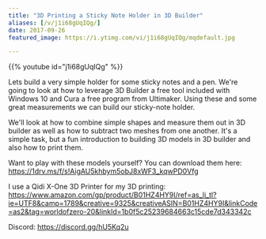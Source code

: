 ```yaml
---
title: "3D Printing a Sticky Note Holder in 3D Builder"
aliases: [/v/j1i68gUqIQg/]
date: 2017-09-26
featured_image: https://i.ytimg.com/vi/j1i68gUqIQg/mqdefault.jpg

---
```


{{% youtube id="j1i68gUqIQg" %}}

Lets build a very simple holder for some sticky notes and a pen. We're going to look at how to leverage 3D Builder a free tool included with Windows 10 and Cura a free program from Ultimaker. Using these and some great measurements we can build our sticky-note holder.

We'll look at how to combine simple shapes and measure them out in 3D builder as well as how to subtract two meshes from one another. It's a simple task, but a fun introduction to building 3D models in 3D builder and also how to print them.

Want to play with these models yourself? You can download them here: https://1drv.ms/f/s!AigAU5khbym5obJ8xWF3_kqwPD0Vfg

I use a Qidi X-One 3D Printer for my 3D printing: https://www.amazon.com/gp/product/B01HZ4HY9I/ref=as_li_tl?ie=UTF8&camp=1789&creative=9325&creativeASIN=B01HZ4HY9I&linkCode=as2&tag=worldofzero-20&linkId=1b0f5c25239684663c15cde7d343342c

Discord: https://discord.gg/hU5Kq2u